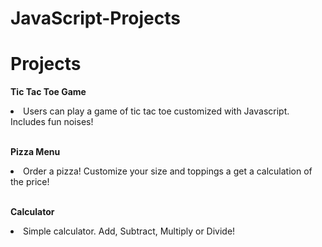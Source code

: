 # JavaScript-Projects
<h1>Projects</h1>
<p><b>Tic Tac Toe Game</b></p>
<li>Users can play a game of tic tac toe customized with Javascript. Includes fun noises!</li>
<br>
<p><b>Pizza Menu</b></p>
<li>Order a pizza! Customize your size and toppings a get a calculation of the price!</li>
 <br>
<p><b>Calculator</b></p>
 <li>Simple calculator. Add, Subtract, Multiply or Divide!</li>
 
 
 
